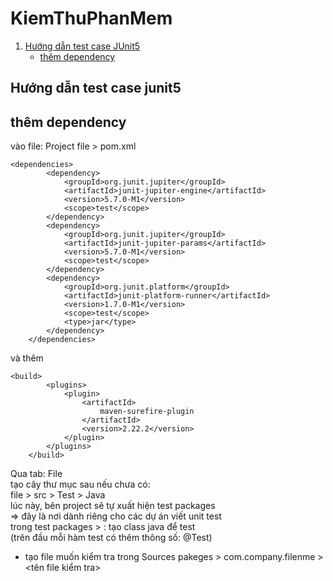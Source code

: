 # KiemThuPhanMem
1. [Hướng dẫn test case JUnit5](#hướng-dẫn-test-case-junit5)
   - [thêm dependency](#thêm-dependency)


## Hướng dẫn test case junit5
## thêm dependency
vào file: Project file > pom.xml
```
<dependencies>
        <dependency>
            <groupId>org.junit.jupiter</groupId>
            <artifactId>junit-jupiter-engine</artifactId>
            <version>5.7.0-M1</version>
            <scope>test</scope>
        </dependency>
        <dependency>
            <groupId>org.junit.jupiter</groupId>
            <artifactId>junit-jupiter-params</artifactId>
            <version>5.7.0-M1</version>
            <scope>test</scope>
        </dependency>
        <dependency>
            <groupId>org.junit.platform</groupId>
            <artifactId>junit-platform-runner</artifactId>
            <version>1.7.0-M1</version>
            <scope>test</scope>
            <type>jar</type>
        </dependency>
    </dependencies>
```
và thêm
```
<build>
        <plugins>
            <plugin>
                <artifactId>
                    maven-surefire-plugin
                </artifactId>
                <version>2.22.2</version>
            </plugin>
        </plugins>
    </build>
```
Qua tab: File  
tạo cây thư mục sau nếu chưa có:   
file > src > Test > Java  
lúc này, bên project sẽ tự xuất hiện test packages  
=> đây là nơi dành riêng cho các dự án viết unit test  
trong test packages > <default package>: tạo class java để test  
(trên đầu mỗi hàm test có thêm thông số: @Test)  

- tạo file muốn kiểm tra trong Sources pakeges > com.company.filenme > <tên file kiểm tra>


